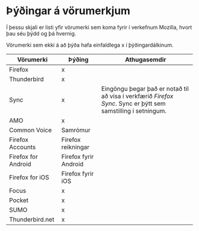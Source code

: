 # Þýðingar á vörumerkjum

Í þessu skjali er listi yfir vörumerki sem koma fyrir í verkefnum Mozilla, hvort þau séu þýdd og þá hvernig.

Vörumerki sem ekki á að þýða hafa einfaldlega x í þýðingardálkinum.

| Vörumerki        | Þýðing     | Athugasemdir |
| ------------- |-------------|-------------|
| Firefox|x||
| Thunderbird|x||
| Sync|x|Eingöngu þegar það er notað til að vísa í verkfærið _Firefox Sync_. Sync er þýtt sem samstilling í setningum.|
| AMO|x||
| Common Voice| Samrómur ||
| Firefox Accounts| Firefox reikningar ||
| Firefox for Android| Firefox fyrir Android ||
| Firefox for iOS| Firefox fyrir iOS ||
| Focus|x||
| Pocket|x||
| SUMO|x||
| Thunderbird.net|x||
